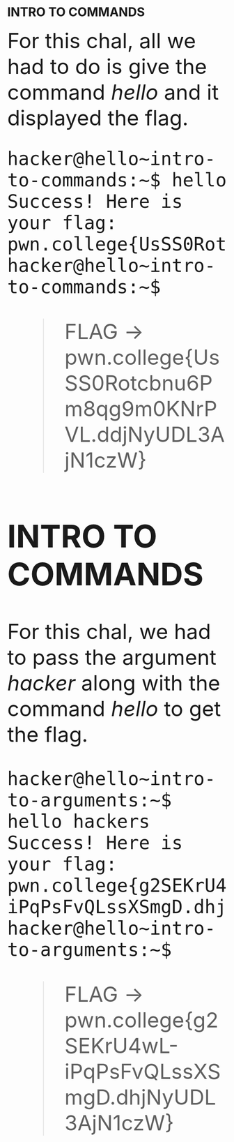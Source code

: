 # INTRO TO COMMANDS 
<font size = "12">For this chal, all we had to do is give the command _hello_ and it displayed the flag.  

```
hacker@hello~intro-to-commands:~$ hello
Success! Here is your flag:
pwn.college{UsSS0Rotcbnu6Pm8qg9m0KNrPVL.ddjNyUDL3AjN1czW}
hacker@hello~intro-to-commands:~$
```

>FLAG -> pwn.college{UsSS0Rotcbnu6Pm8qg9m0KNrPVL.ddjNyUDL3AjN1czW}

## INTRO TO COMMANDS
For this chal, we had to pass the argument _hacker_ along with the command _hello_ to get the flag.  

```
hacker@hello~intro-to-arguments:~$ hello hackers
Success! Here is your flag:
pwn.college{g2SEKrU4wL-iPqPsFvQLssXSmgD.dhjNyUDL3AjN1czW}
hacker@hello~intro-to-arguments:~$
```
>FLAG -> pwn.college{g2SEKrU4wL-iPqPsFvQLssXSmgD.dhjNyUDL3AjN1czW}
